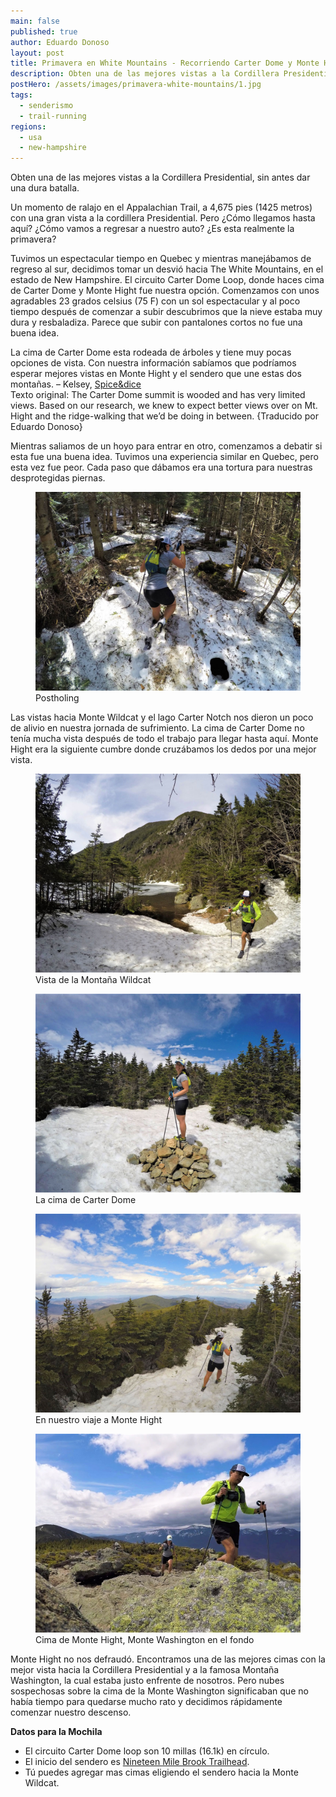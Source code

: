```yaml
---
main: false
published: true
author: Eduardo Donoso
layout: post
title: Primavera en White Mountains - Recorriendo Carter Dome y Monte Hight
description: Obten una de las mejores vistas a la Cordillera Presidential, sin antes dar una dura batalla.
postHero: /assets/images/primavera-white-mountains/1.jpg
tags:
  - senderismo
  - trail-running
regions:
  - usa
  - new-hampshire
---
```

Obten una de las mejores vistas a la Cordillera Presidential, sin antes dar una dura batalla.

Un momento de ralajo en el Appalachian Trail, a 4,675 pies (1425 metros) con una gran vista a la cordillera Presidential. Pero ¿Cómo llegamos hasta aquí? ¿Cómo vamos a regresar a nuestro auto? ¿Es esta realmente la primavera?

Tuvimos un espectacular tiempo en Quebec y mientras manejábamos de regreso al sur, decidimos tomar un desvió hacia The White Mountains, en el estado de New Hampshire.
El circuito Carter Dome Loop, donde haces cima de Carter Dome y Monte Hight fue nuestra opción. Comenzamos con unos agradables  23 grados celsius (75 F) con un sol espectacular y al poco tiempo después de comenzar a subir descubrimos que la nieve estaba muy dura y resbaladiza. Parece que subir con pantalones cortos no fue una buena idea.

<div class="quote">
  La cima de Carter Dome esta rodeada de árboles y tiene muy pocas opciones de vista. Con nuestra información sabíamos  que podríamos esperar mejores vistas en Monte Hight y el sendero que une estas dos montañas. – Kelsey, <a href="http://spice-and-dice.com/2016/02/hiking-carter-dome-mt-hight/" title="Spice&Dice">Spice&dice</a>
</div>
<div class="cc">
  Texto original: The Carter Dome summit is wooded and has very limited views. Based on our research, we knew to expect better views over on Mt. Hight and the ridge-walking that we’d be doing in between. {Traducido por Eduardo Donoso}
</div>

Mientras saliamos de un hoyo para entrar en otro, comenzamos a debatir si esta fue una buena idea. Tuvimos una experiencia similar en Quebec, pero esta vez  fue peor. Cada paso que dábamos era una tortura para nuestras desprotegidas piernas.

<figure class="figure">
  <img class="image" src="/assets/images/primavera-white-mountains/2.jpg" alt="Postholing - hiking White Mountains">
  <figcaption class="img-caption">Postholing</figcaption>
</figure>

Las vistas hacia Monte Wildcat y el lago Carter Notch nos dieron un poco de alivio en nuestra jornada de sufrimiento. La cima de Carter Dome no tenía mucha vista después de todo el trabajo para llegar hasta aquí. Monte Hight era la siguiente cumbre donde cruzábamos los dedos por una mejor vista.

<figure class="figure">
  <img class="image" src="/assets/images/primavera-white-mountains/3.jpg" alt="Vista de la Monte Wildcat - White Mountains">
  <figcaption class="img-caption">Vista de la Montaña Wildcat</figcaption>
</figure>
<figure class="figure">
  <img class="image" src="/assets/images/primavera-white-mountains/4.jpg" alt="La cima de Carter Dome - White Mountains">
  <figcaption class="img-caption">La cima de Carter Dome</figcaption>
</figure>
<figure class="figure">
  <img class="image" src="/assets/images/primavera-white-mountains/5.jpg" alt="Sendero a Monte Hight - White Mountains">
  <figcaption class="img-caption">En nuestro viaje a Monte Hight</figcaption>
</figure>
<figure class="figure">
  <img class="image" src="/assets/images/primavera-white-mountains/6.jpg" alt="Cima de Monte Hight, Monte Washington en el fondo">
  <figcaption class="img-caption">Cima de Monte Hight, Monte Washington en el fondo</figcaption>
</figure>

Monte Hight no nos defraudó. Encontramos una de las mejores cimas con la mejor vista hacia la Cordillera Presidential y a la famosa Montaña Washington, la cual estaba justo enfrente de nosotros. Pero nubes sospechosas sobre la cima de la Monte Washington significaban que no había tiempo para quedarse mucho rato y decidimos rápidamente comenzar nuestro descenso.

**Datos para la Mochila**
- El circuito Carter Dome loop son 10 millas (16.1k) en círculo.
- El inicio del sendero es <a href="https://www.google.com/maps/place/Nineteen+Mile+Brook+Trailhead/@44.3022954,-71.2209607,19z/data=!4m5!3m4!1s0x0:0xc0c2e885994feb64!8m2!3d44.3022009!4d-71.220726" title="Nineteen Mile Brook Trailhead">Nineteen Mile Brook Trailhead</a>.
- Tú puedes agregar mas cimas eligiendo el sendero hacia la Monte Wildcat.
